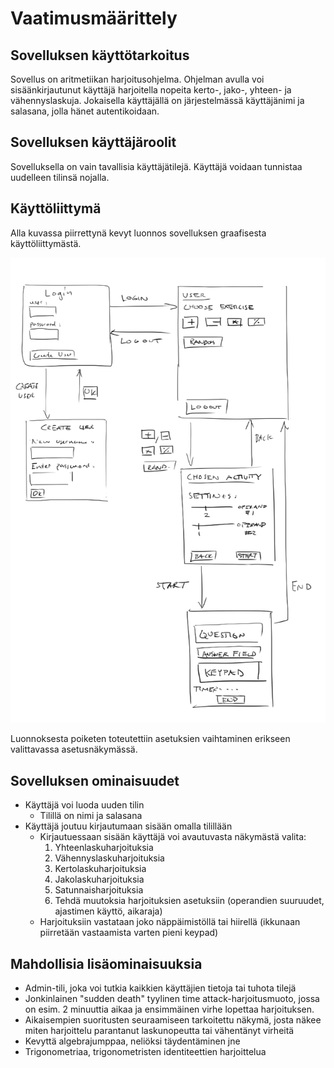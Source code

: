 # Vaatimusmäärittely

## Sovelluksen käyttötarkoitus
Sovellus on aritmetiikan harjoitusohjelma. Ohjelman avulla voi sisäänkirjautunut käyttäjä 
harjoitella nopeita kerto-, jako-, yhteen- ja vähennyslaskuja. Jokaisella käyttäjällä on järjestelmässä
käyttäjänimi ja salasana, jolla hänet autentikoidaan.

## Sovelluksen käyttäjäroolit
Sovelluksella on vain tavallisia käyttäjätilejä. Käyttäjä voidaan tunnistaa uudelleen tilinsä nojalla.

## Käyttöliittymä
Alla kuvassa piirrettynä kevyt luonnos sovelluksen graafisesta käyttöliittymästä.

![Luonnos](https://github.com/rtammisalo/ot-harjoitustyo/blob/master/dokumentaatio/kuvat/uiluonnos.png)

Luonnoksesta poiketen toteutettiin asetuksien vaihtaminen erikseen valittavassa asetusnäkymässä.

## Sovelluksen ominaisuudet

- Käyttäjä voi luoda uuden tilin
  - Tilillä on nimi ja salasana
- Käyttäjä joutuu kirjautumaan sisään omalla tilillään
  - Kirjautuessaan sisään käyttäjä voi avautuvasta näkymästä valita:
    1. Yhteenlaskuharjoituksia
    2. Vähennyslaskuharjoituksia
    3. Kertolaskuharjoituksia
    4. Jakolaskuharjoituksia
    5. Satunnaisharjoituksia
    6. Tehdä muutoksia harjoituksien asetuksiin (operandien suuruudet, ajastimen käyttö, aikaraja)
  - Harjoituksiin vastataan joko näppäimistöllä tai hiirellä (ikkunaan piirretään vastaamista varten pieni keypad)

## Mahdollisia lisäominaisuuksia
- Admin-tili, joka voi tutkia kaikkien käyttäjien tietoja tai tuhota tilejä
- Jonkinlainen "sudden death" tyylinen time attack-harjoitusmuoto, jossa on esim. 2 minuuttia aikaa ja ensimmäinen virhe lopettaa harjoituksen.
- Aikaisempien suoritusten seuraamiseen tarkoitettu näkymä, josta näkee miten harjoittelu parantanut laskunopeutta tai vähentänyt virheitä
- Kevyttä algebrajumppaa, neliöksi täydentäminen jne
- Trigonometriaa, trigonometristen identiteettien harjoittelua
